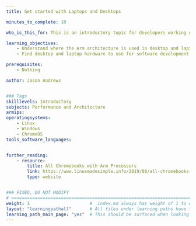 ```yaml
---
title: Get started with Laptops and Desktops

minutes_to_complete: 10

who_is_this_for: This is an introductory topic for developers working on laptops and desktops and new to the Arm architecture.

learning_objectives:
    - Understand where the Arm architecture is used in desktop and laptop computers
    - Find desktop and laptop hardware to use for software development

prerequisites:
    - Nothing

author: Jason Andrews


### Tags
skilllevels: Introductory
subjects: Performance and Architecture
armips:
operatingsystems:
    - Linux
    - Windows
    - ChromeOS
tools_software_languages:


further_reading:
    - resource:
        title: All Chromebooks with Arm Processors 
        link: https://www.linuxmadesimple.info/2019/08/all-chromebooks-with-arm-processors-in.html
        type: website


### FIXED, DO NOT MODIFY
# ================================================================================
weight: 1                       # _index.md always has weight of 1 to order correctly
layout: "learningpathall"       # All files under learning paths have this same wrapper
learning_path_main_page: "yes"  # This should be surfaced when looking for related content. Only set for _index.md of learning path content.
---
```

